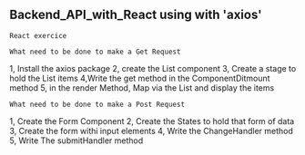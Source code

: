 ## Backend_API_with_React using with 'axios'
    React exercice

    What need to be done to make a Get Request

1, Install the axios package
2, create the List component
3, Create a stage to hold the List items
4,Write the get method in the ComponentDitmount method
5, in the render Method, Map via the List and display the items


    What need to be done to make a Post Request

1, Create the Form Component
2, Create the States to hold that form of data
3, Create the form withi input elements
4, Write the ChangeHandler method
5, Write The submitHandler method
